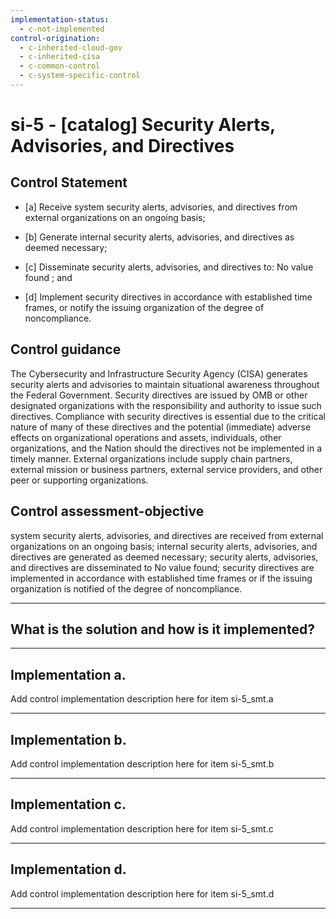 ```yaml
---
implementation-status:
  - c-not-implemented
control-origination:
  - c-inherited-cloud-gov
  - c-inherited-cisa
  - c-common-control
  - c-system-specific-control
---
```


# si-5 - \[catalog\] Security Alerts, Advisories, and Directives

## Control Statement

- \[a\] Receive system security alerts, advisories, and directives from external organizations on an ongoing basis;

- \[b\] Generate internal security alerts, advisories, and directives as deemed necessary;

- \[c\] Disseminate security alerts, advisories, and directives to: No value found ; and

- \[d\] Implement security directives in accordance with established time frames, or notify the issuing organization of the degree of noncompliance.

## Control guidance

The Cybersecurity and Infrastructure Security Agency (CISA) generates security alerts and advisories to maintain situational awareness throughout the Federal Government. Security directives are issued by OMB or other designated organizations with the responsibility and authority to issue such directives. Compliance with security directives is essential due to the critical nature of many of these directives and the potential (immediate) adverse effects on organizational operations and assets, individuals, other organizations, and the Nation should the directives not be implemented in a timely manner. External organizations include supply chain partners, external mission or business partners, external service providers, and other peer or supporting organizations.

## Control assessment-objective

system security alerts, advisories, and directives are received from external organizations on an ongoing basis;
internal security alerts, advisories, and directives are generated as deemed necessary;
security alerts, advisories, and directives are disseminated to No value found;
security directives are implemented in accordance with established time frames or if the issuing organization is notified of the degree of noncompliance.

______________________________________________________________________

## What is the solution and how is it implemented?

<!-- Please leave this section blank and enter implementation details in the parts below. -->

______________________________________________________________________

## Implementation a.

Add control implementation description here for item si-5_smt.a

______________________________________________________________________

## Implementation b.

Add control implementation description here for item si-5_smt.b

______________________________________________________________________

## Implementation c.

Add control implementation description here for item si-5_smt.c

______________________________________________________________________

## Implementation d.

Add control implementation description here for item si-5_smt.d

______________________________________________________________________

